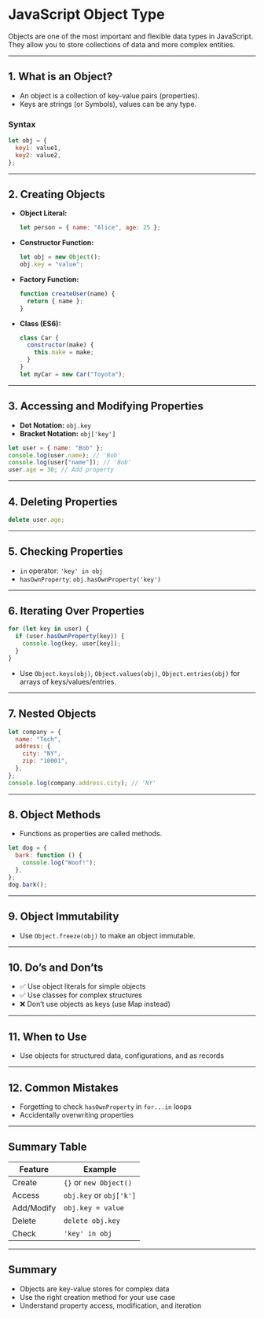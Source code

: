 # JavaScript Object Type

Objects are one of the most important and flexible data types in JavaScript. They allow you to store collections of data and more complex entities.

---

## 1. What is an Object?

- An object is a collection of key-value pairs (properties).
- Keys are strings (or Symbols), values can be any type.

### Syntax

```js
let obj = {
  key1: value1,
  key2: value2,
};
```

---

## 2. Creating Objects

- **Object Literal:**
  ```js
  let person = { name: "Alice", age: 25 };
  ```
- **Constructor Function:**
  ```js
  let obj = new Object();
  obj.key = "value";
  ```
- **Factory Function:**
  ```js
  function createUser(name) {
    return { name };
  }
  ```
- **Class (ES6):**
  ```js
  class Car {
    constructor(make) {
      this.make = make;
    }
  }
  let myCar = new Car("Toyota");
  ```

---

## 3. Accessing and Modifying Properties

- **Dot Notation:** `obj.key`
- **Bracket Notation:** `obj['key']`

```js
let user = { name: "Bob" };
console.log(user.name); // 'Bob'
console.log(user["name"]); // 'Bob'
user.age = 30; // Add property
```

---

## 4. Deleting Properties

```js
delete user.age;
```

---

## 5. Checking Properties

- `in` operator: `'key' in obj`
- `hasOwnProperty`: `obj.hasOwnProperty('key')`

---

## 6. Iterating Over Properties

```js
for (let key in user) {
  if (user.hasOwnProperty(key)) {
    console.log(key, user[key]);
  }
}
```

- Use `Object.keys(obj)`, `Object.values(obj)`, `Object.entries(obj)` for arrays of keys/values/entries.

---

## 7. Nested Objects

```js
let company = {
  name: "Tech",
  address: {
    city: "NY",
    zip: "10001",
  },
};
console.log(company.address.city); // 'NY'
```

---

## 8. Object Methods

- Functions as properties are called methods.

```js
let dog = {
  bark: function () {
    console.log("Woof!");
  },
};
dog.bark();
```

---

## 9. Object Immutability

- Use `Object.freeze(obj)` to make an object immutable.

---

## 10. Do’s and Don’ts

- ✅ Use object literals for simple objects
- ✅ Use classes for complex structures
- ❌ Don’t use objects as keys (use Map instead)

---

## 11. When to Use

- Use objects for structured data, configurations, and as records

---

## 12. Common Mistakes

- Forgetting to check `hasOwnProperty` in `for...in` loops
- Accidentally overwriting properties

---

## Summary Table

| Feature    | Example                 |
| ---------- | ----------------------- |
| Create     | `{}` or `new Object()`  |
| Access     | `obj.key` or `obj['k']` |
| Add/Modify | `obj.key = value`       |
| Delete     | `delete obj.key`        |
| Check      | `'key' in obj`          |

---

## Summary

- Objects are key-value stores for complex data
- Use the right creation method for your use case
- Understand property access, modification, and iteration
